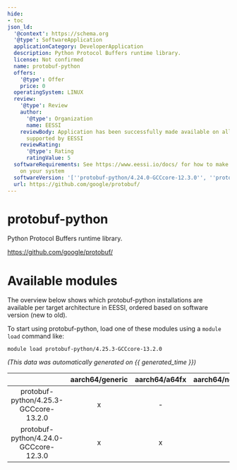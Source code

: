 ```yaml
---
hide:
- toc
json_ld:
  '@context': https://schema.org
  '@type': SoftwareApplication
  applicationCategory: DeveloperApplication
  description: Python Protocol Buffers runtime library.
  license: Not confirmed
  name: protobuf-python
  offers:
    '@type': Offer
    price: 0
  operatingSystem: LINUX
  review:
    '@type': Review
    author:
      '@type': Organization
      name: EESSI
    reviewBody: Application has been successfully made available on all architectures
      supported by EESSI
    reviewRating:
      '@type': Rating
      ratingValue: 5
  softwareRequirements: See https://www.eessi.io/docs/ for how to make EESSI available
    on your system
  softwareVersion: '[''protobuf-python/4.24.0-GCCcore-12.3.0'', ''protobuf-python/4.25.3-GCCcore-13.2.0'']'
  url: https://github.com/google/protobuf/
---
```


protobuf-python
===============


Python Protocol Buffers runtime library.

https://github.com/google/protobuf/
# Available modules


The overview below shows which protobuf-python installations are available per target architecture in EESSI, ordered based on software version (new to old).

To start using protobuf-python, load one of these modules using a `module load` command like:

```shell
module load protobuf-python/4.25.3-GCCcore-13.2.0
```

*(This data was automatically generated on {{ generated_time }})*

| |aarch64/generic|aarch64/a64fx|aarch64/neoverse_n1|aarch64/neoverse_v1|aarch64/nvidia/grace|x86_64/generic|x86_64/amd/zen2|x86_64/amd/zen3|x86_64/amd/zen4|x86_64/intel/cascadelake|x86_64/intel/haswell|x86_64/intel/icelake|x86_64/intel/sapphirerapids|x86_64/intel/skylake_avx512|
| :---: | :---: | :---: | :---: | :---: | :---: | :---: | :---: | :---: | :---: | :---: | :---: | :---: | :---: | :---: |
|protobuf-python/4.25.3-GCCcore-13.2.0|x|-|x|x|x|x|x|x|x|x|x|x|x|x|
|protobuf-python/4.24.0-GCCcore-12.3.0|x|x|x|x|x|x|x|x|x|x|x|x|x|x|
